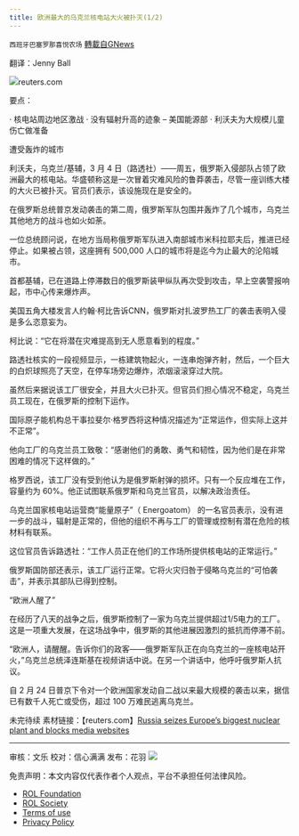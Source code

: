 ```yaml
---
title: 欧洲最大的乌克兰核电站大火被扑灭(1/2)
---
```

`西班牙巴塞罗那喜悦农场` [轉載自GNews](https://gnews.org/zh-hans/2108220/)

翻译：Jenny Ball

![](https://assets.gnews.org/wp-content/uploads/2022/03/image-396-edited.png)reuters.com

要点：

· 核电站周边地区激战
· 没有辐射升高的迹象 – 美国能源部
· 利沃夫为大规模儿童伤亡做准备

遭受轰炸的城市

利沃夫，乌克兰/基辅，3 月 4 日（路透社）——周五，俄罗斯入侵部队占领了欧洲最大的核电站。华盛顿称这是一次冒着灾难风险的鲁莽袭击，尽管一座训练大楼的大火已被扑灭。官员们表示，该设施现在是安全的。

在俄罗斯总统普京发动袭击的第二周，俄罗斯军队包围并轰炸了几个城市，乌克兰其他地方的战斗也如火如荼。

一位总统顾问说，在地方当局称俄罗斯军队进入南部城市米科拉耶夫后，推进已经停止。如果被占领，这座拥有 500,000 人口的城市将是迄今为止最大的沦陷城市。

首都基辅，已在道路上停滞数日的俄罗斯装甲纵队再次受到攻击，早上空袭警报响起，市中心传来爆炸声。

美国五角大楼发言人约翰·柯比告诉CNN，俄罗斯对扎波罗热工厂的袭击表明入侵是多么恣意妄为。

柯比说：“它在将潜在灾难提高到无人愿意看到的程度。”

路透社核实的一段视频显示，一栋建筑物起火，一连串炮弹齐射，然后，一个巨大的白炽球照亮了天空，在停车场旁边爆炸，浓烟滚滚穿过大院。

虽然后来据说该工厂很安全，并且大火已扑灭。但官员们担心情况不稳定，乌克兰员工现在，在俄罗斯的控制下运作。

国际原子能机构总干事拉斐尔·格罗西将这种情况描述为“正常运作，但实际上这并不正常”。

他向工厂的乌克兰员工致敬：“感谢他们的勇敢、勇气和韧性，因为他们是在非常困难的情况下这样做的。”

格罗西说，该工厂没有受到他认为是俄罗斯射弹的损坏。只有一个反应堆在工作，容量约为 60%。他正试图联系俄罗斯和乌克兰官员，以解决政治责任。

乌克兰国家核电站运营商“能量原子”（ Energoatom） 的一名官员表示，没有进一步的战斗，辐射是正常的，但他的组织不再与工厂的管理或控制有潜在危险的核材料有联系。

这位官员告诉路透社：“工作人员正在他们的工作场所提供核电站的正常运行。”

俄罗斯国防部还表示，该工厂运行正常。它将火灾归咎于侵略乌克兰的“可怕袭击”，并表示其部队已得到控制。

“欧洲人醒了”

在经历了八天的战争之后，俄罗斯控制了一家为乌克兰提供超过1/5电力的工厂。这是一项重大发展，在这场战争中，俄罗斯的其他进展因激烈的抵抗而停滞不前。

“欧洲人，请醒醒。告诉你们的政客——俄罗斯军队正在向乌克兰的一座核电站开火，”乌克兰总统泽连斯基在视频讲话中说。在另一个讲话中，他呼吁俄罗斯人抗议。

自 2 月 24 日普京下令对一个欧洲国家发动自二战以来最大规模的袭击以来，据信已有数千人死亡或受伤，超过 100 万难民逃离乌克兰。

未完待续
素材链接：【reuters.com】[Russia seizes Europe’s biggest nuclear plant and blocks media websites](https://www.reuters.com/markets/europe/top-wrap-1-europes-largest-nuclear-power-plant-fire-after-russian-attack-mayor-2022-03-04/?utm_source=Sailthru&amp;utm_medium=email&amp;utm_term=Reuters%20Daily%20Briefing&amp;utm_content=4-3-22&amp;utm_campaign=4-3-22)

* * *

审核：文乐
校对：信心满满
发布：花羽
![](https://assets.gnews.org/wp-content/uploads/2022/03/西喜-2.jpeg)
 

免责声明：本文内容仅代表作者个人观点，平台不承担任何法律风险。

- [ROL Foundation](https://rolfoundation.org/)
- [ROL Society](https://rolsociety.org/)
- [Terms of use](https://gnews.org/terms-of-use-3/)
- [Privacy Policy](https://gnews.org/privacy-policy/)
